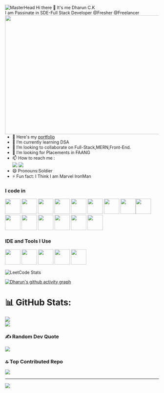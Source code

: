![MasterHead](https://user-images.githubusercontent.com/74038190/213910845-af37a709-8995-40d6-be59-724526e3c3d7.gif)
 Hi there 👋 It's me Dharun C.K</br>
I am Passinate in SDE-Full Stack Developer @Fresher @Freelancer
<img align="right" width="570" height="390" src="https://user-images.githubusercontent.com/74038190/225813708-98b745f2-7d22-48cf-9150-083f1b00d6c9.gif">
- 🔭 Here's my [portfolio](https://dharunck.vercel.app/)                                              
- 🌱 I’m currently learning DSA
- 👯 I’m looking to collaborate on Full-Stack,MERN,Front-End.
- 🤔 I’m looking for  Placements in FAANG
- 📫 How to reach me :
<br /> [<img src="https://img.shields.io/badge/Twitter-1DA1F2?style=for-the-badge&logo=twitter&logoColor=white" />](https://twitter.com/Dharun_C_K) [<img src="https://img.shields.io/badge/LinkedIn-0077B5?style=for-the-badge&logo=linkedin&logoColor=white" />](https://www.linkedin.com/in/dharunck)
- 😄 Pronouns:Soldier
- ⚡ Fun fact: I Think I am Marvel IronMan

### I code in
<img height="50" width="50" src="https://img.icons8.com/color/48/000000/java-coffee-cup-logo.png" /> <img height="50" width="50" src="https://img.icons8.com/color/48/000000/python.png" /> <img height="50" width="50" src="https://img.icons8.com/color/48/000000/c-programming.png" /> <img height="50" width="50" src="https://img.icons8.com/color/48/000000/c-plus-plus-logo.png" /> <img height="50" width="50" src="https://img.icons8.com/color/48/000000/html-5.png" /> <img height="50" width="50" src="https://img.icons8.com/color/48/000000/css3.png" />  <img height="50" width="50" src="https://img.icons8.com/color/48/000000/bootstrap.png" />
<img height="50" width="50" src="https://img.icons8.com/color/48/000000/javascript.png"/><img height="50" width="50" src="https://img.icons8.com/fluent/48/000000/arduino.png"/> <img height="50" width="50" src="https://img.icons8.com/color/48/000000/react-native.png"/> <img height="50" width="50" src="https://img.icons8.com/color/48/000000/google-firebase-console.png"/> <img height="50" width="50" src="https://img.icons8.com/color/48/000000/mysql-logo.png"/> <img height="50" width="50" src="https://img.icons8.com/color/48/000000/mongodb.png"/> <img height="50" width="50" src="https://img.icons8.com/color/48/000000/nodejs.png"/> <img height="50" width="50" src="https://img.icons8.com/color/48/000000/spring-logo.png"/>

### IDE and Tools I Use
<img height="50" width="50" src="https://img.icons8.com/color/48/000000/visual-studio-code-2019.png"/> <img height="50" width="50" src="https://img.icons8.com/color/48/000000/pycharm.png"/> <img height="50" width="50" src="https://img.icons8.com/color/50/000000/git.png"/>  <img height="50" src="https://img.icons8.com/officel/480/null/java-eclipse.png"/> <img height="50" width="50" src="https://img.icons8.com/color/48/000000/figma--v1.png"/> 

![LeetCode Stats](https://leetcard.jacoblin.cool/dharun_c_k?theme=dark&font=ABeeZee&ext=contest)

[![Dharun's github activity graph](https://github-readme-activity-graph.vercel.app/graph?username=Dharun-CK&bg_color=000000&color=ffffff&line=51f565&point=ffffff&area=true&hide_border=true)](https://github.com/Dharun-CK/github-readme-activity-graph)
# 📊 GitHub Stats:
![](https://github-readme-streak-stats.herokuapp.com/?user=Dharun-CK&theme=vision-friendly-dark&hide_border=false)<br/>
![](https://github-readme-stats.vercel.app/api/top-langs/?username=Dharun-CK&theme=vision-friendly-dark&hide_border=false&include_all_commits=true&count_private=true&layout=compact)

### ✍️ Random Dev Quote
![](https://quotes-github-readme.vercel.app/api?type=horizontal&theme=gruvbox)

### 🔝 Top Contributed Repo
![](https://github-contributor-stats.vercel.app/api?username=Dharun-CK&limit=5&theme=highcontrast&combine_all_yearly_contributions=true)

---
[![](https://visitcount.itsvg.in/api?id=Dharun-CK&icon=5&color=9)](https://visitcount.itsvg.in)

<!-- Proudly created with GPRM ( https://gprm.itsvg.in ) -->
